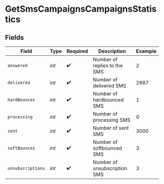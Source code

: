 # GetSmsCampaignsCampaignsStatistics


## Fields

| Field                        | Type                         | Required                     | Description                  | Example                      |
| ---------------------------- | ---------------------------- | ---------------------------- | ---------------------------- | ---------------------------- |
| `answered`                   | *int*                        | :heavy_check_mark:           | Number of replies to the SMS | 2                            |
| `delivered`                  | *int*                        | :heavy_check_mark:           | Number of delivered SMS      | 2987                         |
| `hardBounces`                | *int*                        | :heavy_check_mark:           | Number of hardbounced SMS    | 1                            |
| `processing`                 | *int*                        | :heavy_check_mark:           | Number of processing SMS     | 0                            |
| `sent`                       | *int*                        | :heavy_check_mark:           | Number of sent SMS           | 3000                         |
| `softBounces`                | *int*                        | :heavy_check_mark:           | Number of softbounced SMS    | 3                            |
| `unsubscriptions`            | *int*                        | :heavy_check_mark:           | Number of unsubscription SMS | 3                            |